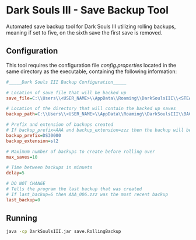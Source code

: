 # Dark Souls III - Save Backup Tool

Automated save backup tool for Dark Souls III utilizing rolling backups, meaning if set to five, on the sixth save the first save is removed.

## Configuration
This tool requires the configuration file *config.properties* located in the same directory as the executable, containing the following information:
```ini
#_____Dark Souls III Backup Configuration_____

# Location of save file that will be backed up
save_file=C:\\Users\\<USER_NAME>\\AppData\\Roaming\\DarkSoulsIII\\<STEAM_ID>\\DS30000.sl2

# Location of the directory that will contain the backed up saves
backup_path=C:\\Users\\<USER_NAME>\\AppData\\Roaming\\DarkSoulsIII\\BACKUPS

# Prefix and extension of backups created
# If backup_prefix=AAA and backup_extension=zzz then the backup will be AAA_001.zzz
backup_prefix=DS30000
backup_extension=sl2

# Maximum number of backups to create before rolling over
max_saves=10

# Time between backups in minuets
delay=5

# DO NOT CHANGE
# Tells the program the last backup that was created
# If last_backup=6 then AAA_006.zzz was the most recent backup
last_backup=0
```

## Running
```sh
java -cp DarkSoulsIII.jar save.RollingBackup
```